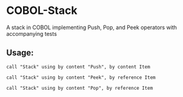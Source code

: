 # COBOL-Stack
A stack in COBOL implementing Push, Pop, and Peek operators with accompanying tests

## Usage:

    call "Stack" using by content "Push", by content Item
    
    call "Stack" using by content "Peek", by reference Item
    
    call "Stack" using by content "Pop", by reference Item
    
    
